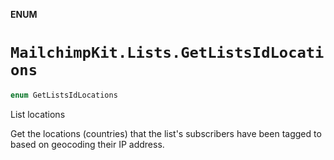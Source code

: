 **ENUM**

# `MailchimpKit.Lists.GetListsIdLocations`

```swift
enum GetListsIdLocations
```

List locations

Get the locations (countries) that the list's subscribers have been tagged to based on geocoding their IP address.
